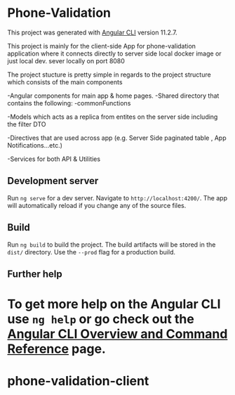 # Phone-Validation

This project was generated with [Angular CLI](https://github.com/angular/angular-cli) version 11.2.7.

This project is mainly for the client-side App for phone-validation application where it connects directly to server side local docker image or just local dev. sever locally on port 8080

The project stucture is pretty simple in regards to the project structure which consists of the main components

-Angular components for main app & home pages.
-Shared directory that contains the following:
  -commonFunctions

  -Models which acts as a replica from entites on the server side including the filter DTO 

  -Directives that are used across app (e.g. Server Side paginated table , App Notifications...etc.)
  
  -Services for both API & Utilities
## Development server

Run `ng serve` for a dev server. Navigate to `http://localhost:4200/`. The app will automatically reload if you change any of the source files.

## Build

Run `ng build` to build the project. The build artifacts will be stored in the `dist/` directory. Use the `--prod` flag for a production build.


## Further help

To get more help on the Angular CLI use `ng help` or go check out the [Angular CLI Overview and Command Reference](https://angular.io/cli) page.
=======
# phone-validation-client

